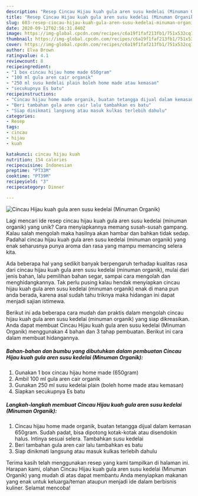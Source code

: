 ```yaml
---
description: "Resep Cincau Hijau kuah gula aren susu kedelai (Minuman Organik), Sempurna"
title: "Resep Cincau Hijau kuah gula aren susu kedelai (Minuman Organik), Sempurna"
slug: 603-resep-cincau-hijau-kuah-gula-aren-susu-kedelai-minuman-organik-sempurna
date: 2020-09-12T02:56:31.840Z
image: https://img-global.cpcdn.com/recipes/c6a19f1faf213fb1/751x532cq70/cincau-hijau-kuah-gula-aren-susu-kedelai-minuman-organik-foto-resep-utama.jpg
thumbnail: https://img-global.cpcdn.com/recipes/c6a19f1faf213fb1/751x532cq70/cincau-hijau-kuah-gula-aren-susu-kedelai-minuman-organik-foto-resep-utama.jpg
cover: https://img-global.cpcdn.com/recipes/c6a19f1faf213fb1/751x532cq70/cincau-hijau-kuah-gula-aren-susu-kedelai-minuman-organik-foto-resep-utama.jpg
author: Elva Brown
ratingvalue: 4.1
reviewcount: 8
recipeingredient:
- "1 box cincau hijau home made 650gram"
- "100 ml gula aren cair organik"
- "250 ml susu kedelai plain boleh home made atau kemasan"
- "secukupnya Es batu"
recipeinstructions:
- "Cincau hijau home made organik, buatan tetangga dijual dalam kemasan 650gram. Sudah padat, bisa dipotong kotak-kotak atau disendokin halus. Intinya sesuai selera. Tambahkan susu kedelai"
- "Beri tambahan gula aren cair lalu tambahkan es batu"
- "Siap dinikmati langsung atau masuk kulkas terlebih dahulu"
categories:
- Resep
tags:
- cincau
- hijau
- kuah

katakunci: cincau hijau kuah 
nutrition: 154 calories
recipecuisine: Indonesian
preptime: "PT33M"
cooktime: "PT39M"
recipeyield: "3"
recipecategory: Dinner

---
```



![Cincau Hijau kuah gula aren susu kedelai (Minuman Organik)](https://img-global.cpcdn.com/recipes/c6a19f1faf213fb1/751x532cq70/cincau-hijau-kuah-gula-aren-susu-kedelai-minuman-organik-foto-resep-utama.jpg)

Lagi mencari ide resep cincau hijau kuah gula aren susu kedelai (minuman organik) yang unik? Cara menyiapkannya memang susah-susah gampang. Kalau salah mengolah maka hasilnya akan hambar dan bahkan tidak sedap. Padahal cincau hijau kuah gula aren susu kedelai (minuman organik) yang enak seharusnya punya aroma dan rasa yang mampu memancing selera kita.

Ada beberapa hal yang sedikit banyak berpengaruh terhadap kualitas rasa dari cincau hijau kuah gula aren susu kedelai (minuman organik), mulai dari jenis bahan, lalu pemilihan bahan segar, sampai cara mengolah dan menghidangkannya. Tak perlu pusing kalau hendak menyiapkan cincau hijau kuah gula aren susu kedelai (minuman organik) enak di mana pun anda berada, karena asal sudah tahu triknya maka hidangan ini dapat menjadi sajian istimewa.




Berikut ini ada beberapa cara mudah dan praktis dalam mengolah cincau hijau kuah gula aren susu kedelai (minuman organik) yang siap dikreasikan. Anda dapat membuat Cincau Hijau kuah gula aren susu kedelai (Minuman Organik) menggunakan 4 bahan dan 3 tahap pembuatan. Berikut ini cara dalam membuat hidangannya.

<!--inarticleads1-->

##### Bahan-bahan dan bumbu yang dibutuhkan dalam pembuatan Cincau Hijau kuah gula aren susu kedelai (Minuman Organik):

1. Gunakan 1 box cincau hijau home made (650gram)
1. Ambil 100 ml gula aren cair organik
1. Gunakan 250 ml susu kedelai plain (boleh home made atau kemasan)
1. Siapkan secukupnya Es batu




<!--inarticleads2-->

##### Langkah-langkah membuat Cincau Hijau kuah gula aren susu kedelai (Minuman Organik):

1. Cincau hijau home made organik, buatan tetangga dijual dalam kemasan 650gram. Sudah padat, bisa dipotong kotak-kotak atau disendokin halus. Intinya sesuai selera. Tambahkan susu kedelai
1. Beri tambahan gula aren cair lalu tambahkan es batu
1. Siap dinikmati langsung atau masuk kulkas terlebih dahulu




Terima kasih telah menggunakan resep yang kami tampilkan di halaman ini. Harapan kami, olahan Cincau Hijau kuah gula aren susu kedelai (Minuman Organik) yang mudah di atas dapat membantu Anda menyiapkan makanan yang enak untuk keluarga/teman ataupun menjadi ide dalam berbisnis kuliner. Selamat mencoba!
